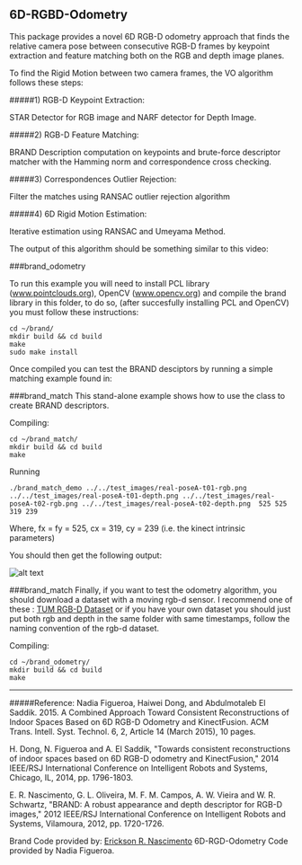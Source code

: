 ## 6D-RGBD-Odometry

This package provides a novel  6D  RGB-D   odometry   approach   that   finds   the   relative   camera   pose between consecutive RGB-D frames by keypoint extraction and feature  matching  both  on  the  RGB  and  depth  image  planes.

To find the Rigid Motion between two camera frames, the VO algorithm follows these steps:

#####1) RGB-D Keypoint Extraction:

STAR Detector for RGB image and NARF detector for Depth Image.

#####2) RGB-D Feature Matching:

BRAND Description computation on keypoints and brute-force descriptor matcher with the Hamming norm and correspondence cross checking.

#####3) Correspondences Outlier Rejection:

Filter the matches using RANSAC outlier rejection algorithm  

#####4) 6D Rigid Motion Estimation:

Iterative estimation using RANSAC and Umeyama Method.

The output of this algorithm should be something similar to this video:

###brand_odometry

To run this example you will need to install PCL library (www.pointclouds.org), OpenCV (www.opencv.org) and compile the brand library in this folder, to do so,  (after succesfully installing PCL and OpenCV) you must follow these instructions:

```
cd ~/brand/
mkdir build && cd build
make
sudo make install
```
Once compiled you can test the BRAND desciptors by running a simple matching example found in:

###brand_match
This stand-alone example shows how to use the class to create BRAND descriptors.

Compiling:
```
cd ~/brand_match/
mkdir build && cd build
make
```
Running
```
./brand_match_demo ../../test_images/real-poseA-t01-rgb.png ../../test_images/real-poseA-t01-depth.png ../../test_images/real-poseA-t02-rgb.png ../../test_images/real-poseA-t02-depth.png  525 525 319 239
```
Where, fx = fy = 525, cx = 319, cy = 239 (i.e. the kinect intrinsic parameters)

You should then get the following output:

![alt text](https://github.com/nbfigueroa/6D-RGBD-Odometry/blob/master/brand_match/brand_matches.png "BRAND Descriptot Matches")


###brand_match
Finally, if you want to test the odometry algorithm, you should download a dataset with a moving rgb-d sensor. I recommend one of these : [TUM RGB-D Dataset](http://vision.in.tum.de/data/datasets/rgbd-dataset/download) or if you have your own dataset you should just put both rgb and depth in the same folder with same timestamps, follow the naming convention of the rgb-d dataset. 

Compiling:
```
cd ~/brand_odometry/
mkdir build && cd build
make
```






---
#####Reference:
Nadia Figueroa, Haiwei Dong, and Abdulmotaleb El Saddik. 2015. A Combined Approach Toward Consistent Reconstructions of Indoor Spaces Based on 6D RGB-D Odometry and KinectFusion. ACM Trans. Intell. Syst. Technol. 6, 2, Article 14 (March 2015), 10 pages.

H. Dong, N. Figueroa and A. El Saddik, "Towards consistent reconstructions of indoor spaces based on 6D RGB-D odometry and KinectFusion," 2014 IEEE/RSJ International Conference on Intelligent Robots and Systems, Chicago, IL, 2014, pp. 1796-1803.

E. R. Nascimento, G. L. Oliveira, M. F. M. Campos, A. W. Vieira and W. R. Schwartz, "BRAND: A robust appearance and depth descriptor for RGB-D images," 2012 IEEE/RSJ International Conference on Intelligent Robots and Systems, Vilamoura, 2012, pp. 1720-1726.

Brand Code provided by: [Erickson R. Nascimento](http://homepages.dcc.ufmg.br/~erickson/index.html)
6D-RGD-Odometry Code provided by Nadia Figueroa.
